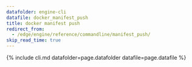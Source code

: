 ```yaml
---
datafolder: engine-cli
datafile: docker_manifest_push
title: docker manifest push
redirect_from:
  - /edge/engine/reference/commandline/manifest_push/
skip_read_time: true
---
```

<!--
This page is automatically generated from Docker's source code. If you want to
suggest a change to the text that appears here, open a ticket or pull request
in the source repository on GitHub:

https://github.com/docker/cli
-->

{% include cli.md datafolder=page.datafolder datafile=page.datafile %}
